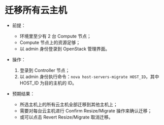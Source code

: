 # 迁移所有云主机

* 前提：

  * 环境里至少有 2 台 Compute 节点；
  * Compute 节点上的资源足够；
  * 以 admin 身份登录到 OpenStack 管理界面。

* 操作：

  1. 登录到 Controller 节点；
  1. 以 admin 身份执行命令：`nova host-servers-migrate HOST_ID`，其中 HOST_ID 为目的主机的 ID。

* 预期结果：

  * 所选主机上的所有云主机全部迁移到其他主机上；
  * 需要对每台云主机进行 Confirm Resize/Migrate 操作来确认迁移；
  * 或可以点击 Revert Resize/Migrate 取消迁移。
